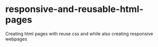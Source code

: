 # responsive-and-reusable-html-pages
Creating html pages with reuse css and while also creating responsive webpages
